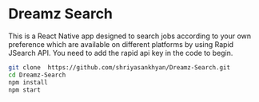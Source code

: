 # Dreamz Search
This is a React Native app designed to search jobs according to your own preference which are available on different platforms by using Rapid JSearch API. You need to add the rapid api key in the code to begin.

```bash
git clone  https://github.com/shriyasankhyan/Dreamz-Search.git
cd Dreamz-Search
npm install
npm start
```


